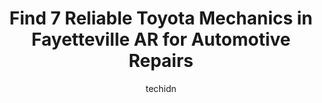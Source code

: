 ---
layout: ampstory
image: https://images.unsplash.com/photo-1610566062594-fe61d8f17c71?ixlib=rb-4.0.3&ixid=MnwxMjA3fDB8MHxwaG90by1wYWdlfHx8fGVufDB8fHx8&auto=format&fit=crop&w=640&h=853&q=80
author: techidn
featured: false
description: For top-quality automotive repairs and maintenance, visit the 7 best Toyota Mechanic in Fayetteville AR, USA. Their reputation for excellence and their dedication to customer satisfaction ma
title: Find 7 Reliable Toyota Mechanics in Fayetteville AR for Automotive Repairs
cover:
   title: Find 7 Reliable Toyota Mechanics in Fayetteville AR for Automotive Repairs
   subtitle: Rickpate
   background: https://images.unsplash.com/photo-1610566062594-fe61d8f17c71?ixlib=rb-4.0.3&ixid=MnwxMjA3fDB8MHxwaG90by1wYWdlfHx8fGVufDB8fHx8&auto=format&fit=crop&w=640&h=853&q=80

pages: 
 - layout: thirds
   top: <h1>#1 AutoHouse Automotive Diagnostics & Repair</h1>
   bottom: "<p>So glad I found a trustworthy place to take my Mini Cooper! The team at AutoHouse was respectful and thorough, not to mention fast. They got all approved repairs done in </p>"
   background: https://www.knot35.com/toplist/wp-content/uploads/2023/06/best-toyota-mechanic-1-in-fayetteville-ar-1685832447.jpeg
   backgroundblur: true
 - layout: thirds
   top: <h1>#2 Shuler Autohaus</h1>
   bottom: "<p>2722 N Drake St, Fayetteville, AR 72703, United States</p>"
   background: https://www.knot35.com/toplist/wp-content/uploads/2023/06/best-toyota-mechanic-2-in-fayetteville-ar-1685832448.jpeg
   cta:
      link: https://www.knot35.com/toplist/find-7-reliable-toyota-mechanics-in-fayetteville-ar-for-automotive-repairs/
      text: Find 7 Reliable Toyota Mechanics in Fayetteville AR for Automotive Repairs
 - layout: thirds
   top: <h1>#3 Richard Mayes Auto, Inc.</h1>
   bottom: "<p>1641 N Leverett Ave, Fayetteville, AR 72703, United States</p>"
   background: https://www.knot35.com/toplist/wp-content/uploads/2023/06/best-toyota-mechanic-3-in-fayetteville-ar-1685832448.jpeg
   cta:
      link: https://www.knot35.com/toplist/find-7-reliable-toyota-mechanics-in-fayetteville-ar-for-automotive-repairs/
      text: Find 7 Reliable Toyota Mechanics in Fayetteville AR for Automotive Repairs
 - layout: thirds
   top: <h1>#4 Mobile Auto Repair Pros</h1>
   bottom: "<p>408 N College Ave, Fayetteville, AR 72701, United States</p>"
   background: https://images.unsplash.com/photo-1614648718611-0635f29016cb?ixlib=rb-4.0.3&ixid=MnwxMjA3fDB8MHxwaG90by1wYWdlfHx8fGVufDB8fHx8&auto=format&fit=crop&w=640&h=853&q=80
   cta:
      link: https://www.knot35.com/toplist/find-7-reliable-toyota-mechanics-in-fayetteville-ar-for-automotive-repairs/
      text: Find 7 Reliable Toyota Mechanics in Fayetteville AR for Automotive Repairs
 - layout: thirds
   top: <h1>#5 Bear Mountain Automotive LLC</h1>
   bottom: "<p>6619 Hahndo Rd #0320, Fayetteville, AR 72701, United States</p>"
   background: https://images.unsplash.com/photo-1602536052359-ef94c21c5948?ixlib=rb-4.0.3&ixid=MnwxMjA3fDB8MHxwaG90by1wYWdlfHx8fGVufDB8fHx8&auto=format&fit=crop&w=640&h=853&q=80
   cta:
      link: https://www.knot35.com/toplist/find-7-reliable-toyota-mechanics-in-fayetteville-ar-for-automotive-repairs/
      text: Find 7 Reliable Toyota Mechanics in Fayetteville AR for Automotive Repairs
 - layout: thirds
   top: <h1>#6 J & J Auto Repair</h1>
   bottom: "<p>12216 W Double Springs Rd, Fayetteville, AR 72704, United States</p>"
   background: https://images.unsplash.com/photo-1591393223703-56fe1347ac62?ixlib=rb-4.0.3&ixid=MnwxMjA3fDB8MHxwaG90by1wYWdlfHx8fGVufDB8fHx8&auto=format&fit=crop&w=640&h=853&q=80
   cta:
      link: https://www.knot35.com/toplist/find-7-reliable-toyota-mechanics-in-fayetteville-ar-for-automotive-repairs/
      text: Find 7 Reliable Toyota Mechanics in Fayetteville AR for Automotive Repairs
 - layout: thirds
   top: <h1>#7 Maple Street Auto</h1>
   bottom: "<p>508 N College Ave, Fayetteville, AR 72701, United States</p>"
   background: https://images.unsplash.com/photo-1509114397022-ed747cca3f65?ixlib=rb-4.0.3&ixid=MnwxMjA3fDB8MHxwaG90by1wYWdlfHx8fGVufDB8fHx8&auto=format&fit=crop&w=640&h=853&q=80
   cta:
      link: https://www.knot35.com/toplist/find-7-reliable-toyota-mechanics-in-fayetteville-ar-for-automotive-repairs/
      text: Find 7 Reliable Toyota Mechanics in Fayetteville AR for Automotive Repairs
 - layout: thirds
   middle: Continue reading...
   background: https://images.unsplash.com/photo-1527066579998-dbbae57f45ce?ixlib=rb-4.0.3&ixid=MnwxMjA3fDB8MHxwaG90by1wYWdlfHx8fGVufDB8fHx8&auto=format&fit=crop&w=640&h=853&q=80
   cta:
      link: https://www.knot35.com/toplist/find-7-reliable-toyota-mechanics-in-fayetteville-ar-for-automotive-repairs/
      text: Find 7 Reliable Toyota Mechanics in Fayetteville AR for Automotive Repairs
      
---